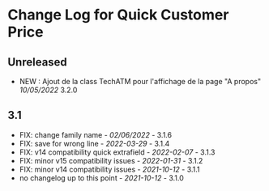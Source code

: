 # Change Log for Quick Customer Price

## Unreleased
- NEW : Ajout de la class TechATM pour l'affichage de la page "A propos" *10/05/2022* 3.2.0

## 3.1
- FIX: change family name - *02/06/2022* - 3.1.6
- FIX: save for wrong line - *2022-03-29* - 3.1.4
- FIX: v14 compatibility quick extrafield - *2022-02-07* - 3.1.3
- FIX: minor v15 compatibility issues - *2022-01-31* - 3.1.2
- FIX: minor v14 compatibility issues - *2021-10-12* - 3.1.1
- no changelog up to this point - *2021-10-12* - 3.1.0
